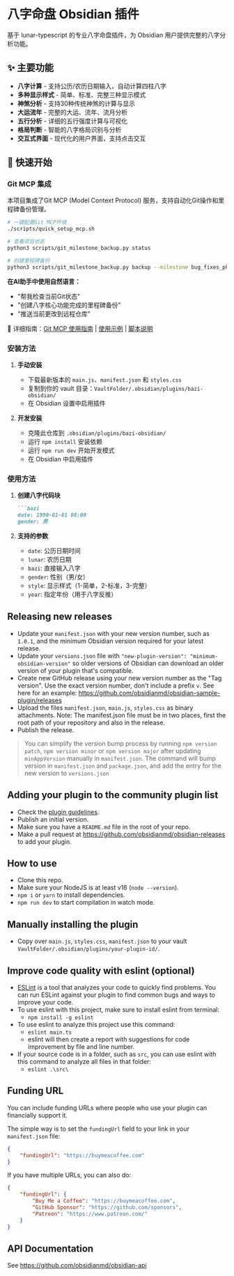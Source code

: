 # 八字命盘 Obsidian 插件

基于 lunar-typescript 的专业八字命盘插件，为 Obsidian 用户提供完整的八字分析功能。

## ✨ 主要功能

- **八字计算** - 支持公历/农历日期输入，自动计算四柱八字
- **多种显示样式** - 简单、标准、完整三种显示模式
- **神煞分析** - 支持30种传统神煞的计算与显示
- **大运流年** - 完整的大运、流年、流月分析
- **五行分析** - 详细的五行强度计算与可视化
- **格局判断** - 智能的八字格局识别与分析
- **交互式界面** - 现代化的用户界面，支持点击交互

## 🚀 快速开始

### Git MCP 集成

本项目集成了Git MCP (Model Context Protocol) 服务，支持自动化Git操作和里程碑备份管理。

```bash
# 一键配置Git MCP环境
./scripts/quick_setup_mcp.sh

# 查看项目状态
python3 scripts/git_milestone_backup.py status

# 创建里程碑备份
python3 scripts/git_milestone_backup.py backup --milestone bug_fixes_phase1
```

**在AI助手中使用自然语言：**
- "帮我检查当前Git状态"
- "创建八字核心功能完成的里程碑备份"
- "推送当前更改到远程仓库"

📖 详细指南：[Git MCP 使用指南](docs/git-mcp-guide.md) | [使用示例](docs/mcp-usage-examples.md) | [脚本说明](scripts/README.md)

### 安装方法

1. **手动安装**
   - 下载最新版本的 `main.js`、`manifest.json` 和 `styles.css`
   - 复制到你的 vault 目录：`VaultFolder/.obsidian/plugins/bazi-obsidian/`
   - 在 Obsidian 设置中启用插件

2. **开发安装**
   - 克隆此仓库到 `.obsidian/plugins/bazi-obsidian/`
   - 运行 `npm install` 安装依赖
   - 运行 `npm run dev` 开始开发模式
   - 在 Obsidian 中启用插件

### 使用方法

1. **创建八字代码块**
   ```markdown
   ```bazi
   date: 1990-01-01 08:00
   gender: 男
   ```

2. **支持的参数**
   - `date`: 公历日期时间
   - `lunar`: 农历日期
   - `bazi`: 直接输入八字
   - `gender`: 性别（男/女）
   - `style`: 显示样式（1-简单，2-标准，3-完整）
   - `year`: 指定年份（用于八字反推）

## Releasing new releases

- Update your `manifest.json` with your new version number, such as `1.0.1`, and the minimum Obsidian version required for your latest release.
- Update your `versions.json` file with `"new-plugin-version": "minimum-obsidian-version"` so older versions of Obsidian can download an older version of your plugin that's compatible.
- Create new GitHub release using your new version number as the "Tag version". Use the exact version number, don't include a prefix `v`. See here for an example: https://github.com/obsidianmd/obsidian-sample-plugin/releases
- Upload the files `manifest.json`, `main.js`, `styles.css` as binary attachments. Note: The manifest.json file must be in two places, first the root path of your repository and also in the release.
- Publish the release.

> You can simplify the version bump process by running `npm version patch`, `npm version minor` or `npm version major` after updating `minAppVersion` manually in `manifest.json`.
> The command will bump version in `manifest.json` and `package.json`, and add the entry for the new version to `versions.json`

## Adding your plugin to the community plugin list

- Check the [plugin guidelines](https://docs.obsidian.md/Plugins/Releasing/Plugin+guidelines).
- Publish an initial version.
- Make sure you have a `README.md` file in the root of your repo.
- Make a pull request at https://github.com/obsidianmd/obsidian-releases to add your plugin.

## How to use

- Clone this repo.
- Make sure your NodeJS is at least v16 (`node --version`).
- `npm i` or `yarn` to install dependencies.
- `npm run dev` to start compilation in watch mode.

## Manually installing the plugin

- Copy over `main.js`, `styles.css`, `manifest.json` to your vault `VaultFolder/.obsidian/plugins/your-plugin-id/`.

## Improve code quality with eslint (optional)
- [ESLint](https://eslint.org/) is a tool that analyzes your code to quickly find problems. You can run ESLint against your plugin to find common bugs and ways to improve your code.
- To use eslint with this project, make sure to install eslint from terminal:
  - `npm install -g eslint`
- To use eslint to analyze this project use this command:
  - `eslint main.ts`
  - eslint will then create a report with suggestions for code improvement by file and line number.
- If your source code is in a folder, such as `src`, you can use eslint with this command to analyze all files in that folder:
  - `eslint .\src\`

## Funding URL

You can include funding URLs where people who use your plugin can financially support it.

The simple way is to set the `fundingUrl` field to your link in your `manifest.json` file:

```json
{
    "fundingUrl": "https://buymeacoffee.com"
}
```

If you have multiple URLs, you can also do:

```json
{
    "fundingUrl": {
        "Buy Me a Coffee": "https://buymeacoffee.com",
        "GitHub Sponsor": "https://github.com/sponsors",
        "Patreon": "https://www.patreon.com/"
    }
}
```

## API Documentation

See https://github.com/obsidianmd/obsidian-api
